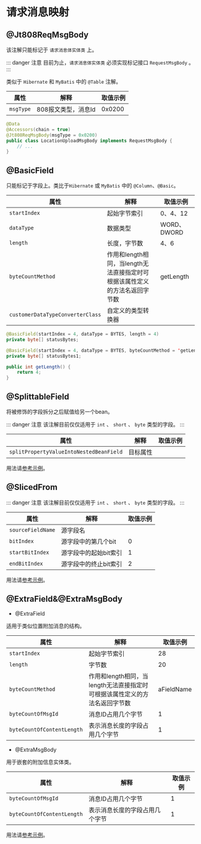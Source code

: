 # 请求消息映射

## @Jt808ReqMsgBody

该注解只能标记于 `请求消息体实体类` 上。

::: danger 注意
目前为止，`请求消息体实体类` 必须实现标记接口 `RequestMsgBody` 。
:::

类似于 `Hibernate` 和 `MyBatis` 中的 `@Table` 注解。

| 属性      | 解释                | 取值示例 |
| --------- | ------------------- | -------- |
| `msgType` | 808报文类型，消息Id | 0x0200   |

```java
@Data
@Accessors(chain = true)
@Jt808ReqMsgBody(msgType = 0x0200)
public class LocationUploadMsgBody implements RequestMsgBody {
    // ...
}
```

## @BasicField

只能标记于字段上。类比于`Hibernate` 或 `MyBatis` 中的 `@Column`、`@Basic`。

| 属性      | 解释                | 取值示例 |
| --------- | ------------------- | -------- |
| `startIndex` | 起始字节索引 | 0、4、12   |
| `dataType` | 数据类型 | WORD、DWORD   |
| `length` | 长度，字节数 | 4、6   |
| `byteCountMethod` | 作用和length相同，当length无法直接指定时可根据该属性定义的方法名返回字节数 | getLength   |
| `customerDataTypeConverterClass` | 自定义的类型转换器 |    |

```java
@BasicField(startIndex = 4, dataType = BYTES, length = 4)
private byte[] statusBytes;

@BasicField(startIndex = 4, dataType = BYTES, byteCountMethod = 'getLength')
private byte[] statusBytes1;

public int getLength() {
    return 4;
}
```
## @SplittableField
将被修饰的字段拆分之后赋值给另一个bean。

::: danger 注意
该注解目前仅仅适用于 `int` 、 `short` 、 `byte` 类型的字段。
:::

| 属性      | 解释                | 取值示例 |
| --------- | ------------------- | -------- |
| `splitPropertyValueIntoNestedBeanField` | 目标属性 |   |

用法请[参考示例](./location-msg-parse-demo.md#2.使用@SlicedFrom解析)。

## @SlicedFrom

::: danger 注意
该注解目前仅仅适用于 `int` 、 `short` 、 `byte` 类型的字段。
:::

| 属性      | 解释                | 取值示例 |
| --------- | ------------------- | -------- |
| `sourceFieldName` | 源字段名 |   | aFieldName
| `bitIndex` | 源字段中的第几个bit   | 0
| `startBitIndex` | 源字段中的起始bit索引 |1  |
| `endBitIndex` | 源字段中的终止bit索引 | 2   |

用法请[参考示例](./location-msg-parse-demo.md#2.使用@SlicedFrom解析)。

## @ExtraField&@ExtraMsgBody

- @ExtraField

适用于类似位置附加消息的结构。

| 属性      | 解释                | 取值示例 |
| --------- | ------------------- | -------- |
| `startIndex` | 起始字节索引 | 28  |
| `length` | 字节数   | 20
| `byteCountMethod` | 作用和length相同，当length无法直接指定时可根据该属性定义的方法名返回字节数 |aFieldName  |
| `byteCountOfMsgId` | 消息ID占用几个字节 | 1   |
| `byteCountOfContentLength` | 表示消息长度的字段占用几个字节 |  1  |

- @ExtraMsgBody

用于嵌套的附加信息实体类。

| 属性      | 解释                | 取值示例 |
| --------- | ------------------- | -------- |
| `byteCountOfMsgId` | 消息ID占用几个字节 | 1   |
| `byteCountOfContentLength` | 表示消息长度的字段占用几个字节 |  1  |

用法请[参考示例](./location-msg-parse-demo.md#解析位置附加项列表)。
